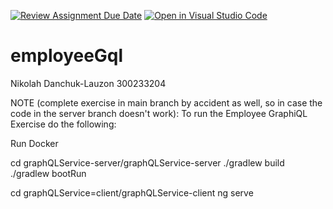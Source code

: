 [![Review Assignment Due Date](https://classroom.github.com/assets/deadline-readme-button-22041afd0340ce965d47ae6ef1cefeee28c7c493a6346c4f15d667ab976d596c.svg)](https://classroom.github.com/a/GNgWJkd4)
[![Open in Visual Studio Code](https://classroom.github.com/assets/open-in-vscode-2e0aaae1b6195c2367325f4f02e2d04e9abb55f0b24a779b69b11b9e10269abc.svg)](https://classroom.github.com/online_ide?assignment_repo_id=17032063&assignment_repo_type=AssignmentRepo)
# employeeGql

Nikolah Danchuk-Lauzon
300233204


NOTE (complete exercise in main branch by accident as well, so in case the code in the server branch doesn't work): To run the Employee GraphiQL Exercise do the following:

Run Docker

cd graphQLService-server/graphQLService-server
./gradlew build
./gradlew bootRun

cd graphQLService=client/graphQLService-client
ng serve